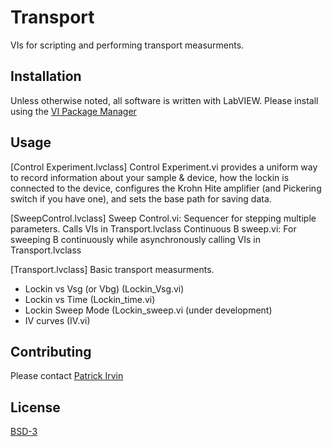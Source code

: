 # Transport

VIs for scripting and performing transport measurments.

## Installation

Unless otherwise noted, all software is written with LabVIEW. Please install using the [VI Package Manager](https://vipm.jki.net/)

## Usage

[Control Experiment.lvclass]
Control Experiment.vi provides a uniform way to record information about your sample & device, how the lockin is connected to the device, configures the Krohn Hite amplifier (and Pickering switch if you have one), and sets the base path for saving data.

[SweepControl.lvclass]
Sweep Control.vi: Sequencer for stepping multiple parameters. Calls VIs in Transport.lvclass
Continuous B sweep.vi: For sweeping B continuously while asynchronously calling VIs in Transport.lvclass

[Transport.lvclass]
Basic transport measurments.
- Lockin vs Vsg (or Vbg) (Lockin_Vsg.vi)
- Lockin vs Time (Lockin_time.vi)
- Lockin Sweep Mode (Lockin_sweep.vi (under development)
- IV curves (IV.vi)

## Contributing

Please contact [Patrick Irvin](p.irvin@levylab.org)

## License

[BSD-3](https://opensource.org/licenses/BSD-3-Clause)